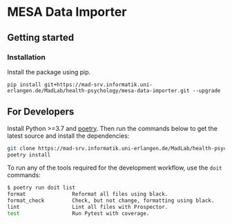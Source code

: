 # MESA Data Importer

## Getting started
### Installation

Install the package using pip.

```
pip install git+https://mad-srv.informatik.uni-erlangen.de/MadLab/health-psychology/mesa-data-importer.git --upgrade
```

## For Developers

Install Python >=3.7 and [poetry](https://python-poetry.org).
Then run the commands below to get the latest source and install the dependencies:

```bash
git clone https://mad-srv.informatik.uni-erlangen.de/MadLab/health-psychology/mesa-data-importer.git
poetry install
```


To run any of the tools required for the development workflow, use the `doit` commands:

```bash
$ poetry run doit list
format               Reformat all files using black.
format_check         Check, but not change, formatting using black.
lint                 Lint all files with Prospector.
test                 Run Pytest with coverage.
```
